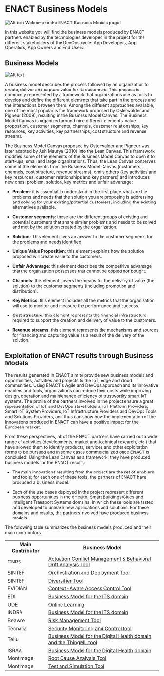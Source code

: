 # ENACT Business Models

![Alt text](https://www.enact-project.eu/img/logo-enact-blue2.png "ENACT Logo")
Welcome to the ENACT Business Models page!

In this website you will find the business models produced by ENACT partners enabled by the technologies developed in the project for the different stakeholders of the DevOps cycle: App Developers, App Operators, App Owners and End Users.

## Business Models

![Alt text](https://github.com/enactproject/ENACTBusinessModel/blob/master/BusinessModels/Images/Canvas.png?raw=true "Lean Canvas")

A business model describes the process followed by an organization to create, deliver and capture value for its customers. This process is commonly represented by a framework that organizations use as tools to develop and define the different elements that take part in the process and the interactions between them. Among the different approaches available, one of the most popular is the framework proposed by Osterwalder and Pigneur (2009), resulting in the Business Model Canvas. The Business Model Canvas is organized around nine different elements: value proposition, customer segments, channels, customer relationships, key resources, key activities, key partnerships, cost structure and revenue streams.

The Business Model Canvas proposed by Osterwalder and Pigneur was later adapted by Ash Maurya (2010) into the Lean Canvas. This framework modifies some of the elements of the Business Model Canvas to open it to start-ups, small and large organizations. Thus, the Lean Canvas conserves some of the elements from the Business Model Canvas (customers, channels, cost structure, revenue streams), omits others (key activities and key resources, customer relationships and key partners) and introduces new ones: problem, solution, key metrics and unfair advantage:

- **Problem**: it is essential to understand in the first place what are the problems and needs that the solution you are proposing is addressing and solving for your existing/potential customers, including the existing alternatives available.

- **Customer segments**: these are the different groups of existing and potential customers that share similar problems and needs to be solved and met by the solution created by the organization.

- **Solution**: This element gives an answer to the customer segments for the problems and needs identified.

- **Unique Value Proposition**: this element explains how the solution proposed will create value to the customers.

- **Unfair Advantage**: this element describes the competitive advantage that the organization possesses that cannot be copied nor bought.

- **Channels**: this element covers the means for the delivery of value (the solution) to the customer segments (including promotion and distribution).

- **Key Metrics**: this element includes all the metrics that the organization will use to monitor and measure the performance and success.

- **Cost structure**: this element represents the financial infrastructure required to support the creation and delivery of value to the customers.

- **Revenue streams**: this element represents the mechanisms and sources for financing and capturing value as a result of the delivery of the solution.

## Exploitation of ENACT results through Business Models

The results generated in ENACT aim to provide new business models and opportunities, activities and projects to the IoT, edge and cloud communities. Using ENACT's Agile and DevOps approach and its innovative enablers and tools, organizations can reduce their costs while improving design, operation and maintenance efficiency of trustworthy smart IoT systems. The profile of the partners involved in the project ensure a great representation of IoT and DevOps stakeholders: IoT Platform Providers, Smart IoT System Providers, IoT Infrastructure Providers and DevOps Tools and Solutions Providers, and thus can show how the implementation of the innovations produced in ENACT can have a positive impact for the European market.

From these perspectives, all of the ENACT partners have carried out a wide range of activities (developments, market and technical research, etc.) that have allowed them to identify products, services and other exploitation forms to be pursued and in some cases commercialized once ENACT is concluded. Using the Lean Canvas as a framework, they have produced business models for the ENACT results:

- The main innovations resulting from the project are the set of enablers and tools; for each one of these tools, the partners of ENACT have produced a business model.

- Each of the use cases deployed in the project represent different business opportunities in the eHealth, Smart Buildings/Cities and Intelligent Transport Systems domains, in which these tools are tested and developed to unleash new applications and solutions. For these domains and results, the partners involved have produced business models.

The following table summarizes the business models produced and their main contributors:

<table class="tg">
  <tr>
    <th class="tg-yw4l"><b>Main Contributor</b></th>
    <th class="tg-yw4l"><b>Business Model</b></th>
  </tr>
  <tr>
    <td class="tg-yw4l">CNRS</td>
    <td class="tg-yw4l"> <a href= "https://enactproject.github.io/ENACT-Business-Models/BusinessModels/ACM&BDA">Actuation Conflict Management & Behavioral Drift Analysis Tool</a> </td>
  </tr>
  <tr>
    <td class="tg-yw4l">SINTEF</td>
    <td class="tg-yw4l"><a href= "https://enactproject.github.io/ENACT-Business-Models/BusinessModels/GeneSIS">Orchestration and Deployment Tool</a></td>
  </tr>
   <tr>
    <td class="tg-yw4l">SINTEF</td>
    <td class="tg-yw4l"><a href= "https://enactproject.github.io/ENACT-Business-Models/BusinessModels/Diversifier"> Diversifier Tool</a></td>
  </tr>
  <tr>
    <td class="tg-yw4l">EVIDIAN</td>
    <td class="tg-yw4l"><a href= "https://enactproject.github.io/ENACT-Business-Models/BusinessModels/CAAC">Context-Aware Access Control Tool</a></td>
  </tr>
   <tr>
    <td class="tg-yw4l">EDI</td>
    <td class="tg-yw4l"><a href= "https://enactproject.github.io/ENACT-Business-Models/BusinessModels/ITS-EDI">Business Model for the ITS domain</a></td>
  </tr>
     <tr>
    <td class="tg-yw4l">UDE</td>
    <td class="tg-yw4l"><a href= "https://enactproject.github.io/ENACT-Business-Models/BusinessModels/OnlineLearning">Online Learning</a></td>
  </tr>
     <tr>
    <td class="tg-yw4l">INDRA</td>
    <td class="tg-yw4l"><a href= "https://enactproject.github.io/ENACT-Business-Models/BusinessModels/ITS-INDRA">Business Model for the ITS domain</a></td>
  </tr>
   <tr>
    <td class="tg-yw4l">Beawre</td>
    <td class="tg-yw4l"><a href= "https://enactproject.github.io/ENACT-Business-Models/BusinessModels/RiskManagement">Risk Management Tool</a></td>
  </tr>
  <tr>
    <td class="tg-yw4l">Tecnalia</td>
    <td class="tg-yw4l"><a href= "https://enactproject.github.io/ENACT-Business-Models/BusinessModels/SMC">Security Monitoring and Control tool</a></td>
  </tr>
     <tr>
    <td class="tg-yw4l">Tellu</td>
    <td class="tg-yw4l"><a href= "https://enactproject.github.io/ENACT-Business-Models/BusinessModels/eHealth&ThingML-TellU">Business Model for the  Digital Health domain and the ThingML tool</a></td>
  </tr>
     <tr>
    <td class="tg-yw4l">ISRAA</td>
    <td class="tg-yw4l"><a href= "https://enactproject.github.io/ENACT-Business-Models/BusinessModels/ISRAA">Business Model for the  Digital Health domain</a></td>
  </tr>
    <tr>
    <td class="tg-yw4l">Montimage</td>
    <td class="tg-yw4l"><a href= "https://enactproject.github.io/ENACT-Business-Models/BusinessModels/RCA">Root Cause Analysis Tool</a></td>
  </tr>
  <tr>
    <td class="tg-yw4l">Montimage</td>
    <td class="tg-yw4l"><a href= "BusinessModels/TestAndSimulation">Test and Simulation Tool</a></td>
  </tr>
</table>
